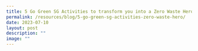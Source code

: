 ```yaml
---
title: 5 Go Green SG Activities to transform you into a Zero Waste Hero
permalink: /resources/blog/5-go-green-sg-activities-zero-waste-hero/
date: 2023-07-10
layout: post
description: ""
image: ""
---
```

